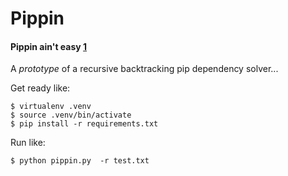 # Pippin

#### Pippin ain't easy [1]

A *prototype* of a recursive backtracking pip dependency solver...

Get ready like:

```
$ virtualenv .venv
$ source .venv/bin/activate
$ pip install -r requirements.txt
```

Run like:

```
$ python pippin.py  -r test.txt
```

[1]: http://www.customink.com/designs/stackpip/qvh0-0015-grtw/hotlink?pc=HL-76683 
